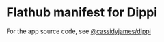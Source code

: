 # Flathub manifest for Dippi

For the app source code, see [@cassidyjames/dippi](https://github.com/cassidyjames/dippi)
